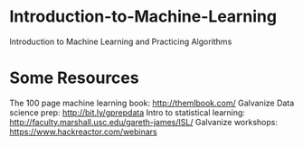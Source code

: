 # Introduction-to-Machine-Learning
Introduction to Machine Learning and Practicing Algorithms



# Some Resources
The 100 page machine learning book: http://themlbook.com/
Galvanize Data science prep: http://bit.ly/gprepdata
Intro to statistical learning: http://faculty.marshall.usc.edu/gareth-james/ISL/
Galvanize workshops: https://www.hackreactor.com/webinars 
